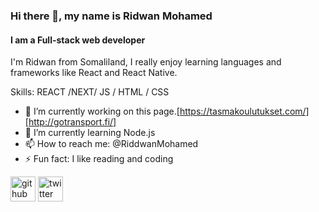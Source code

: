 ### Hi there 👋, my name is Ridwan Mohamed
#### I am a Full-stack web developer
I'm Ridwan from Somaliland, I really enjoy learning languages and frameworks like React and React Native. 

Skills:   REACT /NEXT/ JS / HTML / CSS

- 🔭 I’m currently working on this page.[https://tasmakoulutukset.com/][http://gotransport.fi/] 
- 🌱 I’m currently learning Node.js 
- 📫 How to reach me: @RiddwanMohamed 
- ⚡ Fun fact: I like reading and coding 


[<img src='https://cdn.jsdelivr.net/npm/simple-icons@3.0.1/icons/github.svg' alt='github' height='40'>](https://github.com/RidwanMohmet)  [<img src='https://cdn.jsdelivr.net/npm/simple-icons@3.0.1/icons/twitter.svg' alt='twitter' height='40'>](https://twitter.com/@RiddwanMohamed)  




